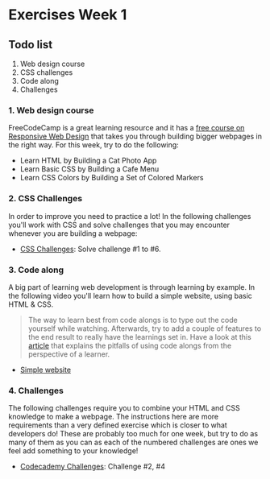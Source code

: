# Exercises Week 1

## Todo list

1. Web design course
2. CSS challenges
3. Code along
4. Challenges

### **1. Web design course**

FreeCodeCamp is a great learning resource and it has a [free course on Responsive Web Design](https://www.freecodecamp.org/learn/2022/responsive-web-design/) that takes you through building bigger webpages in the right way. For this week, try to do the following:

- Learn HTML by Building a Cat Photo App
- Learn Basic CSS by Building a Cafe Menu
- Learn CSS Colors by Building a Set of Colored Markers

### **2. CSS Challenges**

In order to improve you need to practice a lot! In the following challenges you'll work with CSS and solve challenges that you may encounter whenever you are building a webpage:

- [CSS Challenges](https://en.wikiversity.org/wiki/Web_Design/CSS_challenges): Solve challenge #1 to #6.

### **3. Code along**

A big part of learning web development is through learning by example. In the following video you'll learn how to build a simple website, using basic HTML & CSS.

> The way to learn best from code alongs is to type out the code yourself while watching. Afterwards, try to add a couple of features to the end result to really have the learnings set in. Have a look at this [article](https://www.freecodecamp.org/news/how-to-learn-from-coding-tutorials-and-avoid-tutorial-hell/) that explains the pitfalls of using code alongs from the perspective of a learner.

- [Simple website](https://www.youtube.com/watch?v=pOwLCTkypUs)

### **4. Challenges**

The following challenges require you to combine your HTML and CSS knowledge to make a webpage. The instructions here are more requirements than a very defined exercise which is closer to what developers do! These are probably too much for one week, but try to do as many of them as you can as each of the numbered challenges are ones we feel add something to your knowledge!

- [Codecademy Challenges](https://www.codecademy.com/resources/blog/html-and-css-code-challenges-for-beginners/): Challenge #2, #4
